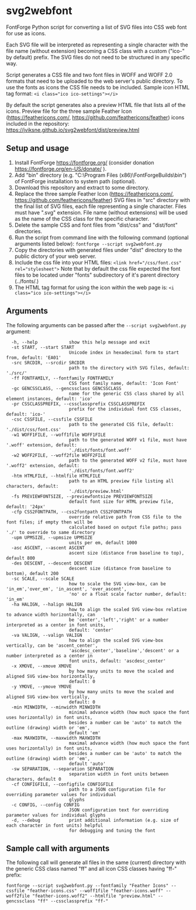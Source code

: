 # svg2webfont

FontForge Python script for converting a list of SVG files into CSS web font for use as icons.

Each SVG file will be interpreted as representing a single character with the file name (without extension) becoming a CSS class with a custom ("ico-" by default) prefix. The SVG files do not need to be structured in any specific way.

Script generates a CSS file and two font files in WOFF and WOFF 2.0 formats that need to be uploaded to the web server's public directory. To use the fonts as icons the CSS file needs to be included. Sample icon HTML tag format:
`<i class="ico ico-settings"></i>`

By default the script generates also a preview HTML file that lists all of the icons. Preview file for the three sample Feather Icon (https://feathericons.com/, https://github.com/feathericons/feather) icons included in the repository: https://jviksne.github.io/svg2webfont/dist/preview.html

## Setup and usage

1. Install FontForge https://fontforge.org/ (consider donation https://fontforge.org/en-US/donate/ ).
2. Add "bin" directory (e.g. "C:\Program Files (x86)\FontForgeBuilds\bin") of FontForge installation to system path (optional).
3. Download this repository and extract to some directory.
4. Replace the three sample Feather Icon (https://feathericons.com/, https://github.com/feathericons/feather) SVG files in "src" directory with the final list of SVG files, each file representing a single character. Files must have ".svg" extension. File name (without extensions) will be used as the name of the CSS class for the specific character.
5. Delete the sample CSS and font files from "dist/css" and "dist/font" directories.
6. Run the script from command line with the following command (optional arguments listed below):
`fontforge --script svg2webfont.py`
7. Copy the directories with generated files under "dist" directory to the public dictory of your web server.
8. Include the css file into your HTML files:
`<link href="/css/font.css" rel="stylesheet">`
Note that by default the css file expected the font files to be located under "fonts" subdirectory of it's parent directory (../fonts/.)
9. The HTML tag format for using the icon within the web page is:
 `<i class="ico ico-settings"></i>`

## Arguments

The following arguments can be passed after the `--script svg2webfont.py` argument:

```
  -h, --help            show this help message and exit
  -st START, --start START
                        Unicode index in hexadecimal form to start from, default: 'EA01'
  -src SRCDIR, --srcdir SRCDIR
                        path to the directory with SVG files, default: './src/'
  -ff FONTFAMILY, --fontfamily FONTFAMILY
                        CSS font family name, default: 'Icon Font'
  -gc GENCSSCLASS, --gencssclass GENCSSCLASS
                        name for the generic CSS class shared by all element instances, default: 'ico'
  -pr CSSCLASSPREFIX, --cssclassprefix CSSCLASSPREFIX
                        prefix for the individual font CSS classes, default: 'ico-'
  -csc CSSFILE, --cssfile CSSFILE
                        path to the generated CSS file, default: './dist/css/font.css'
  -w1 WOFF1FILE, --woff1file WOFF1FILE
                        path to the generated WOFF v1 file, must have '.woff' extension, default:
                        './dist/fonts/font.woff'
  -w2 WOFF2FILE, --woff2file WOFF2FILE
                        path to the generated WOFF v2 file, must have '.woff2' extension, default:
                        './dist/fonts/font.woff2'
  -htm HTMLFILE, --htmlfile HTMLFILE
                        path to an HTML preview file listing all characters, default:
                        './dist/preview.html'
  -fs PREVIEWFONTSIZE, --previewfontsize PREVIEWFONTSIZE
                        default font size for HTML preview file, default: '24px'
  -cfp CSS2FONTPATH, --css2fontpath CSS2FONTPATH
                        override relative path from CSS file to the font files; if empty then will be
                        calculated based on output file paths; pass './' to override to same directory
  -upm UPMSIZE, --upmsize UPMSIZE
                        units per em, default 1000
  -asc ASCENT, --ascent ASCENT
                        ascent size (distance from baseline to top), default 800
  -des DESCENT, --descent DESCENT
                        descent size (distance from baseline to bottom), default 200
  -sc SCALE, --scale SCALE
                        how to scale the SVG view-box, can be 'in_em','over_em', 'in_ascent', 'over_ascent',
                        'no' or a float scale factor number, default: 'in_em'
  -ha HALIGN, --halign HALIGN
                        how to align the scaled SVG view-box relative to advance width horizontally, can
                        be 'center','left','right' or a number interpreted as a center in font units,
                        default: 'center'
  -va VALIGN, --valign VALIGN
                        how to align the scaled SVG view-box vertically, can be 'ascent_center',
                        'ascdesc_center','baseline','descent' or a number interpreted as a center in
                        font units, default: 'ascdesc_center'
  -x XMOVE, --xmove XMOVE
                        by how many units to move the scaled and aligned SVG view-box horizontally,
                        default: 0
  -y YMOVE, --ymove YMOVE
                        by how many units to move the scaled and aligned SVG view-box vertically,
                        default: 0
  -min MINWIDTH, --minwidth MINWIDTH
                        minimal advance width (how much space the font uses horizontally) in font units,
                        besides a number can be 'auto' to match the outline (drawing) width or 'em',
                        default 'em'
  -max MAXWIDTH, --maxwidth MAXWIDTH
                        maximal advance width (how much space the font uses horizontally) in font units,
                        besides a number can be 'auto' to match the outline (drawing) width or 'em',
                        default 'auto'
  -sw SEPARATION, --separation SEPARATION
                        separation width in font units between characters, default 0
  -cf CONFIGFILE, --configfile CONFIGFILE
                        path to a JSON configuration file for overriding parameter values for individual
                        glyphs
  -c CONFIG, --config CONFIG
                        JSON configuration text for overriding parameter values for individual glyphs
  -d, --debug           print additional information (e.g. size of each character in font units) helpful
                        for debugging and tuning the font
```

## Sample call with arguments

The following call will generate all files in the same (current) directory with the generic CSS class named "ff" and all icon CSS classes having "ff-" prefix:

```
fontforge --script svg2webfont.py --fontfamily "Feather Icons" --cssfile "feather-icons.css" --woff1file "feather-icons.woff" --woff2file "feather-icons.woff2" --htmlfile "preview.html" --gencssclass "ff" --cssclassprefix "ff-"
```
